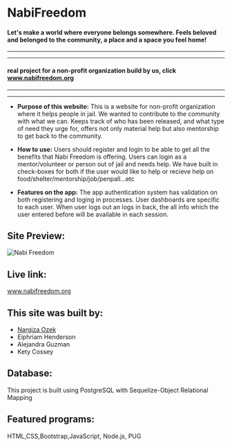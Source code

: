 # NabiFreedom
#### Let's make a world where everyone belongs somewhere. Feels beloved and belonged to the community, a place and a space you feel home!
---
___

#### real project for a non-profit organization build by us, click www.nabifreedom.org
---
___

 * __Purpose of this website:__ This is a website for non-profit organization where it helps people in jail. We wanted to contribute to the community with what we can. Keeps track of who has been released, and what type of need they urge for, offers not only material help but also mentorship to get back to the community. 
 
 * __How to use:__ Users should register and login to be able to get all the benefits that Nabi Freedom is offering. Users can login as a mentor/volunteer or person out of jail and needs help. We have built in check-boxes for both if the user would like to help or recieve help on food/shelter/mentorship/job/penpall...etc
* __Features on the app:__ The app authentication system has validation on both registering and loging in processes. User dashboards are specific to each user. When user logs out an logs in back, the all info which the user entered before will be available in each session.

## Site Preview:
![Nabi Freedom](https://raw.githubusercontent.com/nargiza-web/nabiFreedom/master/public/images/MENTOR.png)

## Live link:
www.nabifreedom.org

## This site was built by:
* [Nargiza Ozek](https://naku.dev)
* Eiphriam Henderson
* Alejandra Guzman
* Kety Cossey

## Database:
This project is built using PostgreSQL with Sequelize-Object Relational Mapping 

## Featured programs:
HTML,CSS,Bootstrap,JavaScript, Node.js, PUG



